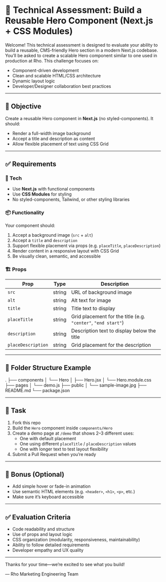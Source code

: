 # 🧪 Technical Assessment: Build a Reusable Hero Component (Next.js + CSS Modules)

Welcome! This technical assessment is designed to evaluate your ability to build a reusable, CMS-friendly Hero section in a modern Next.js codebase. You’ll be asked to create a scalable Hero component similar to one used in production at Rho. This challenge focuses on:

- Component-driven development  
- Clean and scalable HTML/CSS architecture  
- Dynamic layout logic  
- Developer/Designer collaboration best practices  

---

## 🧠 Objective

Create a reusable Hero component in **Next.js** (no styled-components). It should:

- Render a full-width image background  
- Accept a title and description as content  
- Allow flexible placement of text using CSS Grid  

---

## ✅ Requirements

### 🔧 Tech

- Use **Next.js** with functional components  
- Use **CSS Modules** for styling  
- No styled-components, Tailwind, or other styling libraries  

### 📦 Functionality

Your component should:

1. Accept a background image (`src` + `alt`)  
2. Accept a `title` and `description`  
3. Support flexible placement via props (e.g. `placeTitle`, `placeDescription`)  
4. Render content in a responsive layout with CSS Grid  
5. Be visually clean, semantic, and accessible  

### 🏗️ Props

| Prop              | Type     | Description                                                  |
|-------------------|----------|--------------------------------------------------------------|
| `src`             | string   | URL of background image                                      |
| `alt`             | string   | Alt text for image                                           |
| `title`           | string   | Title text to display                                        |
| `placeTitle`      | string   | Grid placement for the title (e.g. `"center"`, `"end start"`)|
| `description`     | string   | Description text to display below the title                 |
| `placeDescription`| string   | Grid placement for the description                           |

---

## 📁 Folder Structure Example

.
├── components
│   └── Hero
│       ├── Hero.jsx
│       └── Hero.module.css
├── pages
│   └── demo.js
├── public
│   └── sample-image.jpg
├── README.md
└── package.json

---

## 🎯 Task

1. Fork this repo  
2. Build the `Hero` component inside `components/Hero`  
3. Create a demo page at `/demo` that shows 2–3 different uses:
   - One with default placement  
   - One using different `placeTitle` / `placeDescription` values  
   - One with longer text to test layout flexibility  
4. Submit a Pull Request when you’re ready  

---

## 🧩 Bonus (Optional)

- Add simple hover or fade-in animation  
- Use semantic HTML elements (e.g. `<header>`, `<h1>`, `<p>`, etc.)  
- Make sure it’s keyboard accessible  

---

## ✅ Evaluation Criteria

- Code readability and structure  
- Use of props and layout logic  
- CSS organization (modularity, responsiveness, maintainability)  
- Ability to follow detailed requirements  
- Developer empathy and UX quality  

---

Thanks for your time—we’re excited to see what you build!

— Rho Marketing Engineering Team